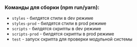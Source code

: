 ### Команды для сборки (npm run/yarn):

-   `styles` - билдятся стили в dev режиме
-   `styles-prod` - билдятся стили в prod режиме
-   `scripts` - билдятся скрипты в dev режиме
-   `scripts-prod` - билдятся скрипты в prod режиме
-   `test` - запуск скрипта для проверки модульной системы
